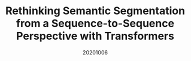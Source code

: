 ---
title: "Rethinking Semantic Segmentation from a Sequence-to-Sequence Perspective with Transformers"
date: 20201006
category: "vision"
author_list: "Sixiao Zheng, Jiachen Lu, Hengshuang Zhao, Xiatian Zhu, Zekun Luo, Yabiao Wang, Yanwei Fu, Jianfeng Feng, Tao Xiang, Philip HS Torr, Li Zhang"
pub_in: "CVPR 2021"
pdf_url: "https://arxiv.org/abs/2012.15840"
code_url: "https://github.com/fudan-zvg/SETR"
website: "https://fudan-zvg.github.io/SETR"
img_path1: "SETR.jpeg"
---